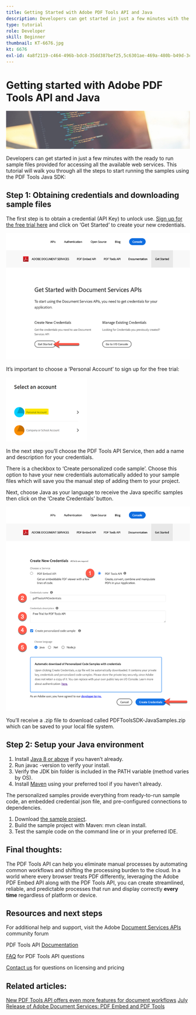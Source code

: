```yaml
---
title: Getting Started with Adobe PDF Tools API and Java
description: Developers can get started in just a few minutes with the ready to run sample files provided for accessing all the available web services
type: tutorial
role: Developer
skill: Beginner
thumbnail: KT-6676.jpg
kt: 6676
exl-id: 4a8f2119-c464-496b-bdc8-35dd387bef25,5c6301ae-469a-480b-b49d-3c2dcae41bfa
---
```


# Getting started with Adobe PDF Tools API and Java

![Create PDF Hero Image](assets/GettingStartedJava_hero.jpg)

Developers can get started in just a few minutes with the ready to run sample files provided for accessing all the available web services. This tutorial will walk you through all the steps to start running the samples using the PDF Tools Java SDK:

## Step 1: Obtaining credentials and downloading sample files

The first step is to obtain a credential (API Key) to unlock use. [Sign up for the free trial here](https://www.adobe.io/apis/documentcloud/dcsdk/gettingstarted.html) and click on ‘Get Started’ to create your new credentials.

![Step 1](assets/GettingStartedJava_step1.png)

It’s important to choose a ‘Personal Account’ to sign up for the free trial:

![Personal](assets/GettingStartedJava_personal.png)

In the next step you’ll choose the PDF Tools API Service, then add a name and description for your credentials.

There is a checkbox to ‘Create personalized code sample’. Choose this option to have your new credentials automatically added to your sample files which will save you the manual step of adding them to your project. 

Next, choose Java as your language to receive the Java specific samples then click on the ‘Create Credentials’ button.

![Credentials](assets/GettingStartedJava_credentials.png)

You’ll receive a .zip file to download called PDFToolsSDK-JavaSamples.zip which can be saved to your local file system. 

## Step 2: Setup your Java environment

1. Install [Java 8 or above](https://www.oracle.com/java/technologies/javase-downloads.html) if you haven’t already.
1. Run javac -version to verify your install.
1. Verify the JDK bin folder is included in the PATH variable (method varies by OS).
1. Install [Maven](https://maven.apache.org/install.html) using your preferred tool if you haven’t already.

The personalized samples provide everything from ready-to-run sample code, an embedded credential json file, and pre-configured connections to dependencies.

1. Download [the sample project](https://github.com/adobe/pdftools-java-sdk-samples).
1. Build the sample project with Maven: mvn clean install.
1. Test the sample code on the command line or in your preferred IDE.

## Final thoughts:

The PDF Tools API can help you eliminate manual processes by automating common workflows and shifting the processing burden to the cloud. In a world where every browser treats PDF differently, leveraging the Adobe PDF Embed API along with the PDF Tools API, you can create streamlined, reliable, and predictable processes that run and display correctly **every time** regardless of platform or device.

## Resources and next steps

For additional help and support, visit the Adobe [Document Services APIs](https://community.adobe.com/t5/document-cloud-sdk/bd-p/Document-Cloud-SDK?page=1&sort=latest_replies&filter=all) community forum

PDF Tools API [Documentation](https://www.adobe.com/go/pdftoolsapi_doc)

[FAQ](https://community.adobe.com/t5/document-cloud-sdk/faq-for-document-services-pdf-tools-api/m-p/10726197) for PDF Tools API questions

[Contact us](https://www.adobe.com/go/pdftoolsapi_requestform) for questions on licensing and pricing

## Related articles:

[New PDF Tools API offers even more features for document workflows](https://community.adobe.com/t5/document-services-apis/new-pdf-tools-api-brings-more-capabilities-for-document-services/m-p/11294170)
[July Release of Adobe Document Services: PDF Embed and PDF Tools](https://medium.com/adobetech/july-release-of-adobe-document-services-pdf-embed-and-pdf-tools-17211bf7776d)

